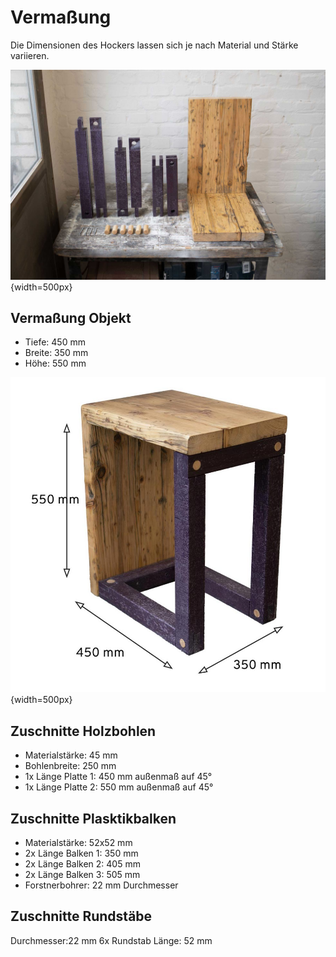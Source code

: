 # Vermaßung

Die Dimensionen des Hockers lassen sich je nach Material und Stärke variieren.

![pic](res/assets/media/img/regenholz_precious-hocker_components.jpg){width=500px}

## Vermaßung Objekt

- Tiefe: 450 mm
- Breite: 350 mm
- Höhe: 550 mm

![pic](res/assets/media/img/regenholz_precious-hocker_dimensions-01.jpg){width=500px}


## Zuschnitte Holzbohlen 

- Materialstärke: 45 mm
- Bohlenbreite: 250 mm
- 1x Länge Platte 1: 450 mm außenmaß auf 45°
- 1x Länge Platte 2: 550 mm außenmaß auf 45°

## Zuschnitte Plasktikbalken 

- Materialstärke: 52x52 mm
- 2x Länge Balken 1: 350 mm
- 2x Länge Balken 2: 405 mm
- 2x Länge Balken 3: 505 mm
- Forstnerbohrer: 22 mm Durchmesser

## Zuschnitte Rundstäbe

Durchmesser:22 mm
6x Rundstab Länge: 52 mm
